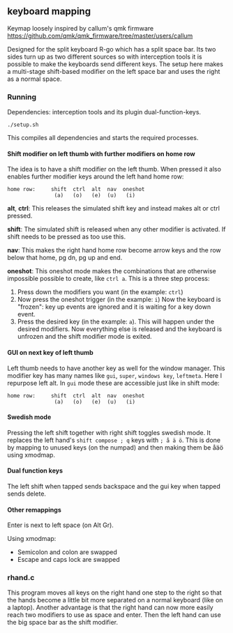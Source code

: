 ## keyboard mapping

Keymap loosely inspired by callum's qmk firmware
https://github.com/qmk/qmk_firmware/tree/master/users/callum

Designed for the split keyboard R-go which has a split space bar.
Its two sides turn up as two different sources so with interception tools
it is possible to make the keyboards send different keys.
The setup here makes a multi-stage shift-based modifier on the left
space bar and uses the right as a normal space.

### Running

Dependencies: interception tools and its plugin dual-function-keys.

    ./setup.sh

This compiles all dependencies and starts the required processes.

#### Shift modifier on left thumb with further modifiers on home row

The idea is to have a shift modifier on the left thumb.
When pressed it also enables further modifier keys around the left hand home row:

    home row:     shift  ctrl  alt  nav  oneshot
                   (a)   (o)   (e)  (u)   (i)

**alt**, **ctrl**:
  This releases the simulated shift key and instead makes alt or ctrl pressed.

**shift**:
  The simulated shift is released when any other modifier is activated.
  If shift needs to be pressed as too use this.

**nav**:
  This makes the right hand home row become arrow keys and the row
  below that home, pg dn, pg up and end.

**oneshot**:
  This oneshot mode makes the combinations that are otherwise impossible
  possible to create, like `ctrl a`. This is a three step process:

  1. Press down the modifiers you want (in the example: `ctrl`)
  2. Now press the oneshot trigger (in the example: `i`)
     Now the keyboard is "frozen": key up events are ignored and it is waiting for a key down event.
  3. Press the desired key (in the example: `a`).
     This will happen under the desired modifiers. Now everything else is released and
     the keyboard is unfrozen and the shift modifier mode is exited.

#### GUI on next key of left thumb

Left thumb needs to have another key as well for the window manager.
This modifier key has many names like `gui`, `super`, `windows key`, `leftmeta`.
Here I repurpose left alt. In `gui` mode these are accessible just like in shift mode:

    home row:     shift  ctrl  alt  nav  oneshot
                   (a)   (o)   (e)  (u)   (i)

#### Swedish mode

Pressing the left shift together with right shift toggles swedish mode.
It replaces the left hand's `shift compose ; q` keys with `; å ä ö`.
This is done by mapping to unused keys (on the numpad) and then
making them be åäö using xmodmap.

#### Dual function keys

The left shift when tapped sends backspace and the gui key when tapped sends delete.

#### Other remappings

Enter is next to left space (on Alt Gr).

Using xmodmap:

- Semicolon and colon are swapped
- Escape and caps lock are swapped


### rhand.c

This program moves all keys on the right hand one step to the right so that
the hands become a little bit more separated on a normal keyboard (like on a laptop).
Another advantage is that the right hand can now more easily reach two modifiers
to use as space and enter. Then the left hand can use the big space bar as the
shift modifier.
